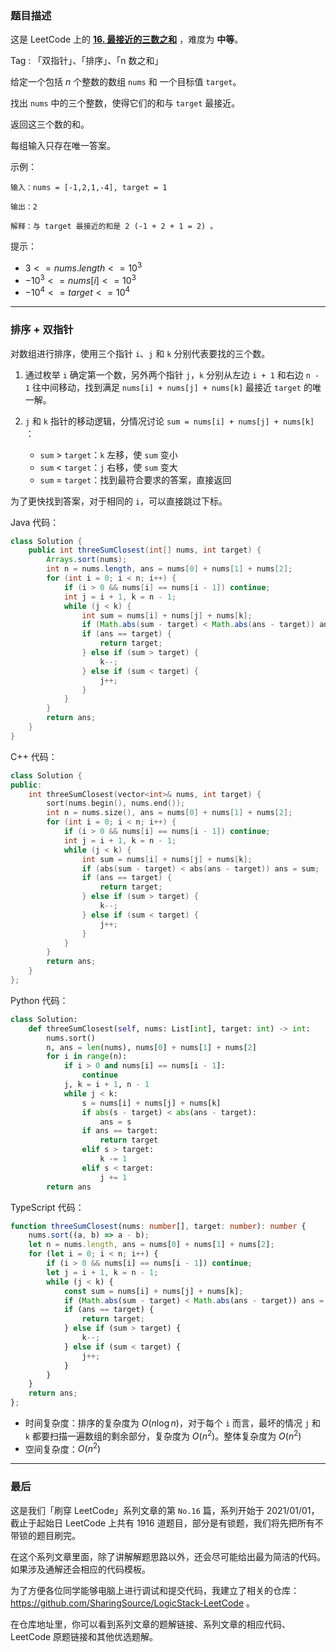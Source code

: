 ### 题目描述

这是 LeetCode 上的 **[16. 最接近的三数之和](https://leetcode-cn.com/problems/3sum-closest/solution/shua-chuan-lc-pai-xu-shuang-zhi-zhen-jie-p2ou/)** ，难度为 **中等**。

Tag : 「双指针」、「排序」、「n 数之和」



给定一个包括 $n$ 个整数的数组 `nums` 和 一个目标值 `target`。

找出 `nums` 中的三个整数，使得它们的和与 `target` 最接近。

返回这三个数的和。

每组输入只存在唯一答案。

示例：
```
输入：nums = [-1,2,1,-4], target = 1

输出：2

解释：与 target 最接近的和是 2 (-1 + 2 + 1 = 2) 。
```

提示：
* $3 <= nums.length <= 10^3$
* $-10^3 <= nums[i] <= 10^3$
* $-10^4 <= target <= 10^4$

---

### 排序 + 双指针

对数组进行排序，使用三个指针 `i`、`j` 和 `k` 分别代表要找的三个数。

1. 通过枚举 `i` 确定第一个数，另外两个指针 `j`，`k` 分别从左边 `i + 1` 和右边 `n - 1` 往中间移动，找到满足 `nums[i] + nums[j] + nums[k]` 最接近 `target` 的唯一解。

2. `j` 和 `k` 指针的移动逻辑，分情况讨论 `sum = nums[i] + nums[j] + nums[k]` ：
    * `sum` > `target`：`k` 左移，使 `sum` 变小
    * `sum` < `target`：`j` 右移，使 `sum` 变大
    * `sum` = `target`：找到最符合要求的答案，直接返回

为了更快找到答案，对于相同的 `i`，可以直接跳过下标。

Java 代码：
```Java
class Solution {
    public int threeSumClosest(int[] nums, int target) {
        Arrays.sort(nums);
        int n = nums.length, ans = nums[0] + nums[1] + nums[2];
        for (int i = 0; i < n; i++) {
            if (i > 0 && nums[i] == nums[i - 1]) continue;
            int j = i + 1, k = n - 1;
            while (j < k) {
                int sum = nums[i] + nums[j] + nums[k];
                if (Math.abs(sum - target) < Math.abs(ans - target)) ans = sum;
                if (ans == target) {
                    return target;
                } else if (sum > target) {
                    k--;
                } else if (sum < target) {
                    j++;
                }
            }
        }
        return ans;
    }
}
```
C++ 代码：
```C++
class Solution {
public:
    int threeSumClosest(vector<int>& nums, int target) {
        sort(nums.begin(), nums.end());
        int n = nums.size(), ans = nums[0] + nums[1] + nums[2];
        for (int i = 0; i < n; i++) {
            if (i > 0 && nums[i] == nums[i - 1]) continue;
            int j = i + 1, k = n - 1;
            while (j < k) {
                int sum = nums[i] + nums[j] + nums[k];
                if (abs(sum - target) < abs(ans - target)) ans = sum;
                if (ans == target) {
                    return target;
                } else if (sum > target) {
                    k--;
                } else if (sum < target) {
                    j++;
                }
            }
        }
        return ans;
    }
};
```
Python 代码：
```Python
class Solution:
    def threeSumClosest(self, nums: List[int], target: int) -> int:
        nums.sort()
        n, ans = len(nums), nums[0] + nums[1] + nums[2]
        for i in range(n):
            if i > 0 and nums[i] == nums[i - 1]: 
                continue
            j, k = i + 1, n - 1
            while j < k:
                s = nums[i] + nums[j] + nums[k]
                if abs(s - target) < abs(ans - target):
                    ans = s
                if ans == target:
                    return target
                elif s > target:
                    k -= 1
                elif s < target:
                    j += 1
        return ans
```
TypeScript 代码：
```TypeScript
function threeSumClosest(nums: number[], target: number): number {
    nums.sort((a, b) => a - b);
    let n = nums.length, ans = nums[0] + nums[1] + nums[2];
    for (let i = 0; i < n; i++) {
        if (i > 0 && nums[i] == nums[i - 1]) continue;
        let j = i + 1, k = n - 1;
        while (j < k) {
            const sum = nums[i] + nums[j] + nums[k];
            if (Math.abs(sum - target) < Math.abs(ans - target)) ans = sum;
            if (ans == target) {
                return target;
            } else if (sum > target) {
                k--;
            } else if (sum < target) {
                j++;
            }
        }
    }
    return ans;
};
```
* 时间复杂度：排序的复杂度为 $O(n\log{n})$，对于每个 `i` 而言，最坏的情况 `j` 和 `k` 都要扫描一遍数组的剩余部分，复杂度为 $O(n^2)$。整体复杂度为 $O(n^2)$
* 空间复杂度：$O(n ^ 2)$

---
### 最后

这是我们「刷穿 LeetCode」系列文章的第 `No.16` 篇，系列开始于 2021/01/01，截止于起始日 LeetCode 上共有 1916 道题目，部分是有锁题，我们将先把所有不带锁的题目刷完。

在这个系列文章里面，除了讲解解题思路以外，还会尽可能给出最为简洁的代码。如果涉及通解还会相应的代码模板。

为了方便各位同学能够电脑上进行调试和提交代码，我建立了相关的仓库：https://github.com/SharingSource/LogicStack-LeetCode 。

在仓库地址里，你可以看到系列文章的题解链接、系列文章的相应代码、LeetCode 原题链接和其他优选题解。

